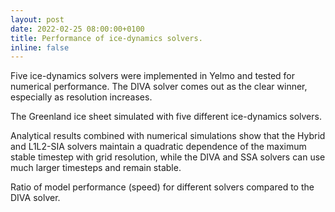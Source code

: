 ```yaml
---
layout: post
date: 2022-02-25 08:00:00+0100
title: Performance of ice-dynamics solvers.
inline: false
---
```


Five ice-dynamics solvers were implemented in Yelmo and tested for numerical performance. The DIVA solver comes out as the clear winner, especially as resolution increases.

<img class="img-fluid rounded z-depth-1" src="{{ '/assets/img/2021-09-01-solvers/Fig02_2021-12-18_solvers_topovel_GRL-8KM.png' | relative_url }}" alt="" title="GrIS simulated with different solvers"/>
<div class="caption">
    The Greenland ice sheet simulated with five different ice-dynamics solvers.
</div>

Analytical results combined with numerical simulations show that the Hybrid and L1L2-SIA solvers maintain a quadratic dependence of the maximum stable timestep with grid resolution, while the DIVA and SSA solvers can use much larger timesteps and remain stable. 

<img class="img-fluid rounded z-depth-1" src="{{ '/assets/img/2021-09-01-solvers/Fig03c_2021-12-18_solvers_speed-ratio.png' | relative_url }}" alt="" title="Speed ratio of different solvers against the DIVA solver"/>
<div class="caption">
    Ratio of model performance (speed) for different solvers compared to the DIVA solver.
</div>